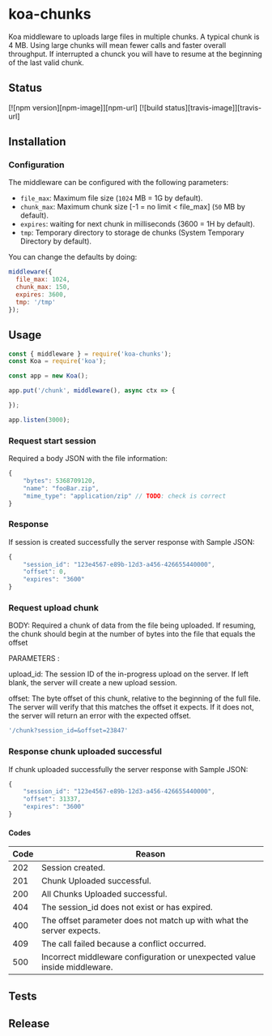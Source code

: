 # koa-chunks
Koa middleware to uploads large files in multiple chunks. 
A typical chunk is 4 MB. Using large chunks will mean fewer calls and faster overall throughput. If interrupted a chunck you will have to resume at the beginning of the last valid chunk.

## Status

[![npm version][npm-image]][npm-url] [![build status][travis-image]][travis-url]

## Installation

### Configuration

The middleware can be configured with the following parameters:

- `file_max`: Maximum file size (`1024` MB = 1G by default).
- `chunk_max`: Maximum chunk size [-1 = no limit < file_max] (`50` MB by default).
- `expires`: waiting for next chunk in milliseconds (3600 = 1H by default).
- `tmp`: Temporary directory to storage de chunks (System Temporary Directory by default).

You can change the defaults by doing:

```javascript
middleware({
  file_max: 1024,
  chunk_max: 150,
  expires: 3600,
  tmp: '/tmp'
});
```

## Usage

```javascript
const { middleware } = require('koa-chunks');
const Koa = require('koa');

const app = new Koa();

app.put('/chunk', middleware(), async ctx => {

});

app.listen(3000);
```

### Request start session

Required a body JSON with the file information:

```javascript
{
    "bytes": 5368709120,
    "name": "fooBar.zip",
    "mime_type": "application/zip" // TODO: check is correct
}
```

### Response 

If session is created successfully the server response with Sample JSON:

```javascript
{
    "session_id": "123e4567-e89b-12d3-a456-426655440000",
    "offset": 0,
    "expires": "3600"
}
```

### Request upload chunk

BODY: Required a chunk of data from the file being uploaded. If resuming, the chunk should begin at the number of bytes into the file that equals the offset

PARAMETERS : 

upload_id: The session ID of the in-progress upload on the server. If left blank, the server will create a new upload session.

offset: The byte offset of this chunk, relative to the beginning of the full file. The server will verify that this matches the offset it expects. If it does not, the server will return an error with the expected offset.


```javascript
'/chunk?session_id=&offset=23847'
```

### Response chunk uploaded successful

If chunk uploaded successfully the server response with Sample JSON:

```javascript
{
    "session_id": "123e4567-e89b-12d3-a456-426655440000",
    "offset": 31337,
    "expires": "3600"
}
```

#### Codes

Code | Reason
---- | -------------------------------------------------------------------------
202  | Session created.
201  | Chunk Uploaded successful.
200  | All Chunks Uploaded successful.
404  | The session_id does not exist or has expired.
400  | The offset parameter does not match up with what the server expects.
409  | The call failed because a conflict occurred.
500  | Incorrect middleware configuration or unexpected value inside middleware.

## Tests


## Release
